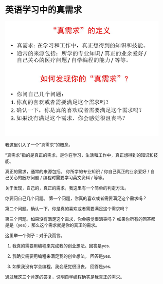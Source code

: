 # 英语学习中的真需求

![](/images/章2-“不背单词”的真需求英语学习法/英语学习中的真需求/幻灯片7.JPG)

我这里引入了一个“真需求”的概念。

“真需求”指的是真正的需求，是你在学习，生活和工作中，真正想得到的知识和技能。

真正的需求，通常的来源包括。
你所学的专业知识 / 你自己真正的业余爱好 / 自己关心的医疗问题 / 编程时需要学习英文资料 / 等等。

关于发现，自己的，真正的需求，我这里有一个简单的判定方法。

你要问自己几个问题。
第一个问题，你真的喜欢或者需要满足这个需求吗？

第二个问题。确认一下，你是真的喜欢或者需要满足这个需求吗？

第三个问题。如果没有满足这个需求，你会感觉很沮丧吗？
如果你所有的回答都是是（yes），那么这个需求就是你的真正的需求。

这里举一个例子：对于我而言。
1.	我真的需要用编程来完成我的创业想法。回答是yes.

2.	我确实需要用编程来满足我的创业想法。
回答是yes.

3.	如果我没有学会编程，我会感觉很沮丧。
回答是yes.

通过我这三个肯定的答复，说明自学编程确实是我真正的需求。
